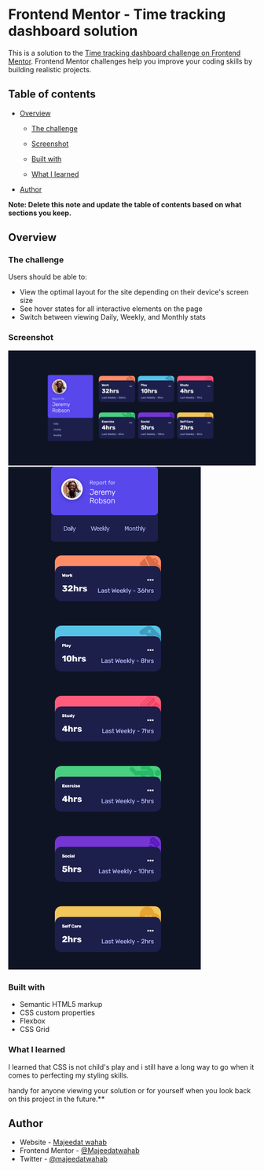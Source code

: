 # Frontend Mentor - Time tracking dashboard solution

This is a solution to the [Time tracking dashboard challenge on Frontend Mentor](https://www.frontendmentor.io/challenges/time-tracking-dashboard-UIQ7167Jw). Frontend Mentor challenges help you improve your coding skills by building realistic projects. 

## Table of contents

- [Overview](#overview)
  - [The challenge](#the-challenge)
  - [Screenshot](#screenshot)

  - [Built with](#built-with)
  - [What I learned](#what-i-learned)
- [Author](#author)


**Note: Delete this note and update the table of contents based on what sections you keep.**

## Overview

### The challenge

Users should be able to:

- View the optimal layout for the site depending on their device's screen size
- See hover states for all interactive elements on the page
- Switch between viewing Daily, Weekly, and Monthly stats

### Screenshot

![](./images/desktop-view.png)
![](./images/mobile-view.png)





### Built with

- Semantic HTML5 markup
- CSS custom properties
- Flexbox
- CSS Grid




### What I learned
I learned that CSS is not child's play and i still have a long way to go when it comes to perfecting my styling skills.




handy for anyone viewing your solution or for yourself when you look back on this project in the future.**

## Author

- Website - [Majeedat wahab](https://majeedatabdulwahab.me)
- Frontend Mentor - [@Majeedatwahab](https://www.frontendmentor.io/profile/Majeedatwahab)
- Twitter - [@majeedatwahab](https://www.twitter.com/majeedatwahab)



